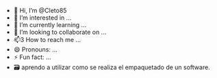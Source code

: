 - 👋 Hi, I’m @Cleto85
- 👀 I’m interested in ...
- 🌱 I’m currently learning ...
- 💞️ I’m looking to collaborate on ...
- 📫3 How to reach me ...
- 😄 Pronouns: ...
- ⚡ Fun fact: ...
- 🗃️ aprendo a utilizar como se realiza el empaquetado de un software.
<!---
Cleto85/Cleto85 is a ✨ special ✨ repository because its `README.md` (this file) appears on your GitHub profile.
You can click the Preview link to take a look at your changes.
--->
